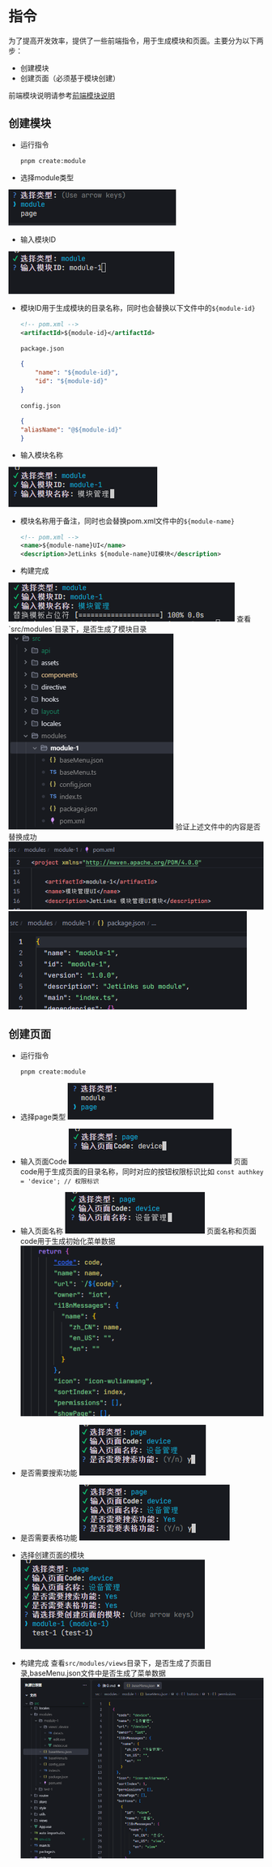 # 指令
为了提高开发效率，提供了一些前端指令，用于生成模块和页面。主要分为以下两步：
- 创建模块
- 创建页面（必须基于模块创建）
  
前端模块说明请参考[前端模块说明](https://hanta.yuque.com/px7kg1/dev/arsugbwm9dn5r13c)
## 创建模块
- 运行指令
    ``` bash
    pnpm create:module
    ```
- 选择module类型
<img src="./create-module-1.png">

- 输入模块ID
<img src="./create-module-2.png">

- 模块ID用于生成模块的目录名称，同时也会替换以下文件中的`${module-id}`
    ```xml
    <!-- pom.xml -->
    <artifactId>${module-id}</artifactId>
    ```
    `package.json`
    ```json
    {
        "name": "${module-id}",
        "id": "${module-id}"
    }
    ```
    `config.json`
    ```json 
    {
    "aliasName": "@${module-id}"
    }
    ```

- 输入模块名称
<img src="./create-module-3.png">

- 模块名称用于备注，同时也会替换pom.xml文件中的`${module-name}`
    ```xml
    <!-- pom.xml -->
    <name>${module-name}UI</name>
    <description>JetLinks ${module-name}UI模块</description>
    ```
- 构建完成
<img src="./create-module-4.png">
查看`src/modules`目录下，是否生成了模块目录
<img src="./create-module-5.png">
验证上述文件中的内容是否替换成功
<img src="./create-module-6.png">
<img src="./create-module-7.png">

## 创建页面

- 运行指令
    ``` bash
    pnpm create:module
    ```
- 选择page类型
  <img src="./create-page-1.png">

- 输入页面Code
  <img src="./create-page-2.png">
  页面code用于生成页面的目录名称，同时对应的按钮权限标识比如 `const authkey = 'device'; // 权限标识`

- 输入页面名称
  <img src="./create-page-3.png">
  页面名称和页面code用于生成初始化菜单数据
  <img src="./create-page-8.png">

- 是否需要搜索功能
  <img src="./create-page-4.png">

- 是否需要表格功能
  <img src="./create-page-5.png">

- 选择创建页面的模块
  <img src="./create-page-6.png">

- 构建完成
  查看`src/modules/views`目录下，是否生成了页面目录,baseMenu.json文件中是否生成了菜单数据
  <img src="./create-page-7.png">

